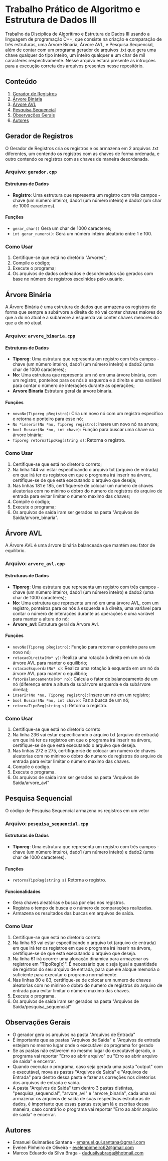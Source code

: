 # Trabalho Prático de Algoritmo e Estrutura de Dados III

Trabalho da Disciplica de Algoritimo e Estrutura de Dados III usando a linguagem de programação C++, que consiste na criação e comparação de três estruturas, uma Árvore Binária, Árvore AVL, e Pesquisa Sequencial, além de contar com um programa gerador de arquivos .txt que gera uma chave qualquer do tipo inteiro, um inteiro qualquer e um char de mil caracteres respectivamente. Nesse arquivo estará presente as intruções para a execução correta dos arquivos presentes nesse repositório.

## Conteúdo

1. [Gerador de Registros](#gerador-de-registros)
2. [Árvore Binária](#árvore-binária)
3. [Árvore AVL](#árvore-avl)
4. [Pesquisa Sequencial](#pesquisa-sequencial)
5. [Observações Gerais](#observações-gerais)
6. [Autores](#autores)

## Gerador de Registros 

O Gerador de Registros cria os registros e os armazena em 2 arquivos .txt diferentes, um contendo os registros com as chaves de forma ordenada, e outro contendo os registros com as chaves de maneira desordenada.

### Arquivo: `gerador.cpp`

#### Estruturas de Dados

- **Registro**: Uma estrutura que representa um registro com três campos - chave (um número inteiro), dado1 (um número inteiro) e dado2 (um char de 1000 caracteres).

#### Funções 

- `gerar_char()` Gera um char de 1000 caracteres;
- `int gerar_numero()`: Gera um número inteiro aleatório entre 1 e 100.

### Como Usar


1. Certifique-se que está no diretório "Arvores";
2. Compile o código; 
3. Execute o programa;
4. Os arquivos de dados ordenados e desordenados são gerados com base no número de registros escolhidos pelo usuário.

## Árvore Binária

A Árvore Binária é uma estrutura de dados que armazena os registros de forma que sempre a subárvore a direita do nó vai conter chaves maiores do que a do nó atual e a subárvore a esquerda vai conter chaves menores do que a do nó atual.

### Arquivo: `arvore_binaria.cpp`

#### Estruturas de Dados

- **Tiporeg**: Uma estrutura que representa um registro com três campos - chave (um número inteiro), dado1 (um número inteiro) e dado2 (uma char de 1000 caracteres);
- **No**: Uma estrutura que representa um nó em uma árvore binária, com um registro, ponteiros para os nós à esquerda e à direita e uma variável para contar o número de interações durante as operações;
- **Arvore Binaria** Estrutura geral da árvore binaria.

#### Funções

- `novoNo(Tiporeg pRegistro)`: Cria um novo nó com um registro específico e retorna o ponteiro para esse nó;
- `No *inserir(No *no, Tiporeg registro)`: Insere um novo nó na arvore;
- `bool Buscar(No *no, int chave)`: Função para buscar uma chave na árvore binária;
- `Tiporeg retornaTipoReg(string s)`: Retorna o registro.

### Como Usar

1. Certifique-se que está no diretorio correto;
2. Na linha 144 vai estar especificando o arquivo txt (arquivo de entrada) em que irá ter os registros em que o programa irá inserir na árvore, certifique-se de que está executando o arquivo que deseja;
3. Nas linhas 181 e 185, certifique-se de colocar um numero de chaves aleatorias com no minimo o dobro do numero de registros do arquivo de entrada para evitar limitar o número maximo das chaves;
4. Compile o codigo;
5. Execute o programa;
6. Os arquivos de saida iram ser gerados na pasta "Arquivos de Saida/arvore_binaria".

## Árvore AVL

A Árvore AVL é uma árvore binária balanceada que mantém seu fator de equilíbrio.

### Arquivo: `arvore_avl.cpp`

#### Estruturas de Dados

- **Tiporeg**: Uma estrutura que representa um registro com três campos - chave (um número inteiro), dado1 (um número inteiro) e dado2 (uma char de 1000 caracteres);
- **No**: Uma estrutura que representa um nó em uma árvore AVL, com um registro, ponteiros para os nós à esquerda e à direita, uma variável para contar o número de interações durante as operações e uma variável para manter a altura do nó;
- **Arvore_avl**: Estrutura geral da Árvore Avl.

#### Funções

- `novoNo(Tiporeg pRegistro)`: Função para retornar o ponteiro para um novo nó;
- `rotacaoDireita(No* y)`: Realiza uma rotação à direita em um nó da árvore AVL para manter o equilíbrio;
- `rotacaoEsquerda(No* x)`: Realiza uma rotação à esquerda em um nó da árvore AVL para manter o equilíbrio;
- `fatorBalanceamento(No* no)`: Calcula o fator de balanceamento de um nó (diferença entre a altura da subárvore esquerda e da subárvore direita);
- `inserir(No *no, Tiporeg registro)`: Insere um nó em um registro;
- `bool Buscar(No *no, int chave)`: Faz a busca de um nó;
- `retornaTipoReg(string s)`: Retorna o registro.


### Como Usar

1. Certifique-se que está no diretorio correto
2. Na linha 236 vai estar especificando o arquivo txt (arquivo de entrada) em que irá ter os registros em que o programa irá inserir na árvore, certifique-se de que está executando o arquivo que deseja.
3. Nas linhas 272 e 275, certifique-se de colocar um numero de chaves aleatorias com no minimo o dobro do numero de registros do arquivo de entrada para evitar limitar o número maximo das chaves.
4. Compile o codigo.
5. Execute o programa.
6. Os arquivos de saida iram ser gerados na pasta "Arquivos de Saida/arvore_avl"


## Pesquisa Sequencial

O código de Pesquisa Sequencial armazena os registros em um vetor

### Arquivo: `pesquisa_sequencial.cpp`

#### Estruturas de Dados

- **Tiporeg**: Uma estrutura que representa um registro com três campos - chave (um número inteiro), dado1 (um número inteiro) e dado2 (uma char de 1000 caracteres).

#### Funções

- `retornaTipoReg(string s)` Retorna o registro.

#### Funcionalidades

- Gera chaves aleatórias e busca por elas nos registros.
- Registra o tempo de busca e o número de comparações realizadas.
- Armazena os resultados das buscas em arquivos de saída.

### Como Usar

1. Certifique-se que está no diretorio correto
2. Na linha 53 vai estar especificando o arquivo txt (arquivo de entrada) em que irá ter os registros em que o programa irá inserir na árvore, certifique-se de que está executando o arquivo que deseja.
3. Na linha 61 irá ocorrer uma alocação dinamica para armazenar os registros em "TipoReg[x]". É necessário que x seja igual a quantidade de registros do seu arquivo de entrada, para que ele aloque memoria o suficiente para executar o programa normalmente.
4. Nas linhas 80 e 83, certifique-se de colocar um numero de chaves aleatorias com no minimo o dobro do numero de registros do arquivo de entrada para evitar limitar o número maximo das chaves.
5. Execute o programa.
6. Os arquivos de saida iram ser gerados na pasta "Arquivos de Saida/pesquisa_sequencial"

## Observações Gerais

- O gerador gera os arquivos na pasta "Arquivos de Entrada"
- É importante que as pastas "Arquivos de Saida" e "Arquivos de entrada estejam no mesmo lugar onde o executável do programa for gerado
- Se as pastas não estiverem no mesmo lugar do executável gerado, o programa vai reportar "Erro ao abrir arquivo" ou "Erro ao abrir arquivo de saida" e encerrar.
- Quando executar o programa, caso seja gerada uma pasta "output" com o executável, mova as pastas "Arquivos de Saida" e "Arquivos de Entrada" para dentro dessa pasta e fazer as correções nos diretorios dos arquivos de entrada e saida.
- A pasta "Arquivos de Saida" tem dentro 3 pastas distintas, "pesquisa_sequencial", "arvore_avl" e "arvore_binaria", cada uma vai armazenar os arquivos de saída de suas respectivas estruturas de dados, é importante que essas pastas estejam lá e escritas dessa maneira, caso contrário o programa vai reportar "Erro ao abrir arquivo de saida" e encerrar.

## Autores

- Emanuel Guimarães Santana - emanuel.gui.santana@gmail.com
- Evelen Pinheiro de Oliveira - evelenpinheiro62@gmail.com
- Marcos Eduardo da Silva Braga - dudusilvabraga@hotmail.com

